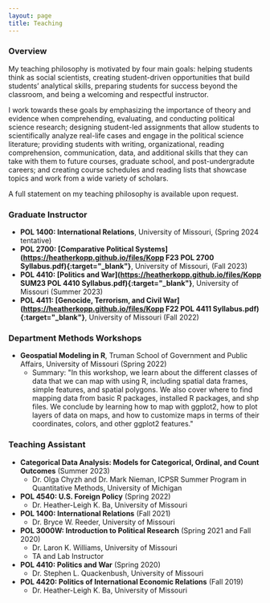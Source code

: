 ```yaml
---
layout: page
title: Teaching
---
```

### Overview
My teaching philosophy is motivated by four main goals: helping students think as social scientists, creating student-driven opportunities that build students’ analytical skills, preparing students for success beyond the classroom, and being a welcoming and respectful instructor. 

I work towards these goals by emphasizing the importance of theory and evidence when comprehending, evaluating, and conducting political science research; designing student-led assignments that allow students to scientifically analyze real-life cases and engage in the political science literature; providing students with writing, organizational, reading comprehension, communication, data, and additional skills that they can take with them to future courses, graduate school, and post-undergradute careers; and creating course schedules and reading lists that showcase topics and work from a wide variety of scholars. 

A full statement on my teaching philosophy is available upon request.  

### Graduate Instructor 
- __POL 1400: International Relations__, University of Missouri, (Spring 2024 tentative)
- __POL 2700: [Comparative Political Systems](https://heatherkopp.github.io/files/Kopp F23 POL 2700 Syllabus.pdf){:target="_blank"}__, University of Missouri, (Fall 2023) 
- __POL 4410: [Politics and War](https://heatherkopp.github.io/files/Kopp SUM23 POL 4410 Syllabus.pdf){:target="_blank"}__, University of Missouri (Summer 2023)
- __POL 4411: [Genocide, Terrorism, and Civil War](https://heatherkopp.github.io/files/Kopp F22 POL 4411 Syllabus.pdf){:target="_blank"}__, University of Missouri (Fall 2022)

### Department Methods Workshops
- __Geospatial Modeling in R__, Truman School of Government and Public Affairs, University of Missouri (Spring 2022)
    - Summary: "In this workshop, we learn about the different classes of data that we can map with using R, including spatial data frames, simple features, and spatial polygons. We also cover where to find mapping data from basic R packages, installed R packages, and shp files. We conclude by learning how to map with ggplot2, how to plot layers of data on maps, and how to customize maps in terms of their coordinates, colors, and other ggplot2 features."

### Teaching Assistant 
- __Categorical Data Analysis: Models for Categorical, Ordinal, and Count Outcomes__ (Summer 2023)
    - Dr. Olga Chyzh and Dr. Mark Nieman, ICPSR Summer Program in Quantitative Methods, University of Michigan
- __POL 4540: U.S. Foreign Policy__ (Spring 2022)
    - Dr. Heather-Leigh K. Ba, University of Missouri
- __POL 1400: International Relations__ (Fall 2021)
    - Dr. Bryce W. Reeder, University of Missouri
- __POL 3000W: Introduction to Political Research__ (Spring 2021 and Fall 2020)
    - Dr. Laron K. Williams, University of Missouri
    - TA and Lab Instructor 
- __POL 4410: Politics and War__ (Spring 2020)
    - Dr. Stephen L. Quackenbush, University of Missouri 
- __POL 4420: Politics of International Economic Relations__ (Fall 2019)
    - Dr. Heather-Leigh K. Ba, University of Missouri
